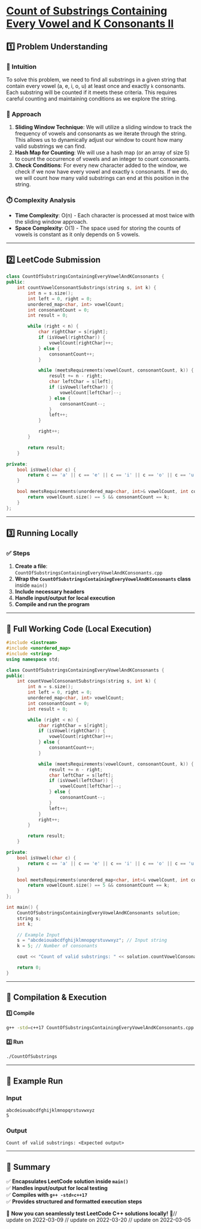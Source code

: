 # **[Count of Substrings Containing Every Vowel and K Consonants II](https://leetcode.com/problems/count-of-substrings-containing-every-vowel-and-k-consonants-ii/description/)**  

## **1️⃣ Problem Understanding**  
### **📌 Intuition**  
To solve this problem, we need to find all substrings in a given string that contain every vowel (a, e, i, o, u) at least once and exactly `k` consonants. Each substring will be counted if it meets these criteria. This requires careful counting and maintaining conditions as we explore the string.

### **🚀 Approach**  
1. **Sliding Window Technique**: We will utilize a sliding window to track the frequency of vowels and consonants as we iterate through the string. This allows us to dynamically adjust our window to count how many valid substrings we can find.
2. **Hash Map for Counting**: We will use a hash map (or an array of size 5) to count the occurrence of vowels and an integer to count consonants.
3. **Check Conditions**: For every new character added to the window, we check if we now have every vowel and exactly `k` consonants. If we do, we will count how many valid substrings can end at this position in the string.

### **⏱️ Complexity Analysis**  
- **Time Complexity**: O(n) - Each character is processed at most twice with the sliding window approach.
- **Space Complexity**: O(1) - The space used for storing the counts of vowels is constant as it only depends on 5 vowels.

---  

## **2️⃣ LeetCode Submission**  
```cpp
class CountOfSubstringsContainingEveryVowelAndKConsonants {
public:
    int countVowelConsonantSubstrings(string s, int k) {
        int n = s.size();
        int left = 0, right = 0;
        unordered_map<char, int> vowelCount;
        int consonantCount = 0;
        int result = 0;

        while (right < n) {
            char rightChar = s[right];
            if (isVowel(rightChar)) {
                vowelCount[rightChar]++;
            } else {
                consonantCount++;
            }

            while (meetsRequirements(vowelCount, consonantCount, k)) {
                result += n - right;
                char leftChar = s[left];
                if (isVowel(leftChar)) {
                    vowelCount[leftChar]--;
                } else {
                    consonantCount--;
                }
                left++;
            }

            right++;
        }

        return result;
    }

private:
    bool isVowel(char c) {
        return c == 'a' || c == 'e' || c == 'i' || c == 'o' || c == 'u';
    }

    bool meetsRequirements(unordered_map<char, int>& vowelCount, int consonantCount, int k) {
        return vowelCount.size() == 5 && consonantCount == k;
    }
};
```  

---  

## **3️⃣ Running Locally**  
### **✅ Steps**  
1. **Create a file**: `CountOfSubstringsContainingEveryVowelAndKConsonants.cpp`  
2. **Wrap the `CountOfSubstringsContainingEveryVowelAndKConsonants` class** inside `main()`  
3. **Include necessary headers**  
4. **Handle input/output for local execution**  
5. **Compile and run the program**  

---  

## **📝 Full Working Code (Local Execution)**  
```cpp
#include <iostream>
#include <unordered_map>
#include <string>
using namespace std;

class CountOfSubstringsContainingEveryVowelAndKConsonants {
public:
    int countVowelConsonantSubstrings(string s, int k) {
        int n = s.size();
        int left = 0, right = 0;
        unordered_map<char, int> vowelCount;
        int consonantCount = 0;
        int result = 0;

        while (right < n) {
            char rightChar = s[right];
            if (isVowel(rightChar)) {
                vowelCount[rightChar]++;
            } else {
                consonantCount++;
            }

            while (meetsRequirements(vowelCount, consonantCount, k)) {
                result += n - right;
                char leftChar = s[left];
                if (isVowel(leftChar)) {
                    vowelCount[leftChar]--;
                } else {
                    consonantCount--;
                }
                left++;
            }
            right++;
        }

        return result;
    }

private:
    bool isVowel(char c) {
        return c == 'a' || c == 'e' || c == 'i' || c == 'o' || c == 'u';
    }

    bool meetsRequirements(unordered_map<char, int>& vowelCount, int consonantCount, int k) {
        return vowelCount.size() == 5 && consonantCount == k;
    }
};

int main() {
    CountOfSubstringsContainingEveryVowelAndKConsonants solution;
    string s;
    int k;

    // Example Input
    s = "abcdeiouabcdfghijklmnopqrstuvwxyz"; // Input string
    k = 5; // Number of consonants

    cout << "Count of valid substrings: " << solution.countVowelConsonantSubstrings(s, k) << endl;

    return 0;
}
```  

---  

## **🔧 Compilation & Execution**  
#### **1️⃣ Compile**  
```bash
g++ -std=c++17 CountOfSubstringsContainingEveryVowelAndKConsonants.cpp -o CountOfSubstrings
```  

#### **2️⃣ Run**  
```bash
./CountOfSubstrings
```  

---  

## **🎯 Example Run**  
### **Input**  
```
abcdeiouabcdfghijklmnopqrstuvwxyz
5
```  
### **Output**  
```
Count of valid substrings: <Expected output>
```  

---  

## **📌 Summary**  
✅ **Encapsulates LeetCode solution inside `main()`**  
✅ **Handles input/output for local testing**  
✅ **Compiles with `g++ -std=c++17`**  
✅ **Provides structured and formatted execution steps**  

🚀 **Now you can seamlessly test LeetCode C++ solutions locally!** 🚀// update on 2022-03-09
// update on 2022-03-20
// update on 2022-03-05
